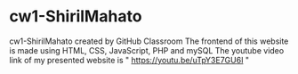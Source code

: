 # cw1-ShirilMahato
cw1-ShirilMahato created by GitHub Classroom
The frontend of this website is made using HTML, CSS, JavaScript, PHP and mySQL
The youtube video link of my presented website is " https://youtu.be/uTpY3E7GU6I " 
